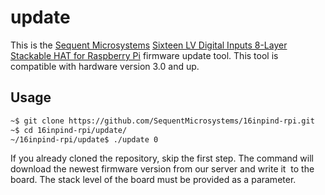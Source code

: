 # update

This is the [Sequent Microsystems](https://www.sequentmicrosystems.com) [Sixteen LV Digital Inputs 8-Layer Stackable HAT for Raspberry Pi](https://sequentmicrosystems.com/collections/all-io-cards/products/16-universal-inputs-card-for-raspberry-pi)
firmware update tool. This tool is compatible with hardware version 3.0 and up.

## Usage

```bash 
~$ git clone https://github.com/SequentMicrosystems/16inpind-rpi.git
~$ cd 16inpind-rpi/update/ 
~/16inpind-rpi/update$ ./update 0 
``` 

If you already cloned the repository, skip the first step.
The command will download the newest firmware version from our server and write it  to the board. 
The stack level of the board must be provided as a parameter.
